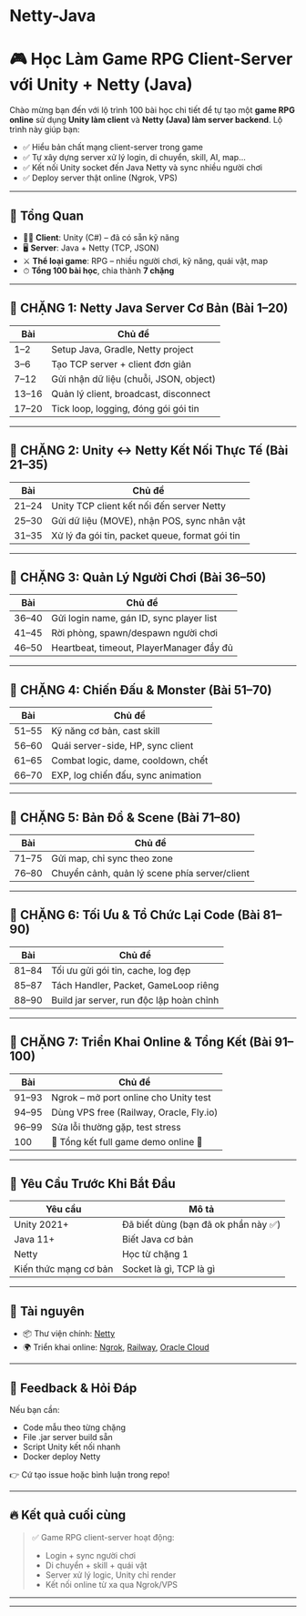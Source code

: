 # Netty-Java
# 🎮 Học Làm Game RPG Client-Server với Unity + Netty (Java)

Chào mừng bạn đến với lộ trình 100 bài học chi tiết để tự tạo một **game RPG online** sử dụng **Unity làm client** và **Netty (Java) làm server backend**. Lộ trình này giúp bạn:

- ✅ Hiểu bản chất mạng client-server trong game
- ✅ Tự xây dựng server xử lý login, di chuyển, skill, AI, map...
- ✅ Kết nối Unity socket đến Java Netty và sync nhiều người chơi
- ✅ Deploy server thật online (Ngrok, VPS)

---

## 📌 Tổng Quan

- 👨‍💻 **Client**: Unity (C#) – đã có sẵn kỹ năng
- 🖥 **Server**: Java + Netty (TCP, JSON)
- ⚔️ **Thể loại game**: RPG – nhiều người chơi, kỹ năng, quái vật, map
- ⏱ **Tổng 100 bài học**, chia thành **7 chặng**

---

## 🔷 CHẶNG 1: Netty Java Server Cơ Bản (Bài 1–20)

| Bài | Chủ đề |
|-----|--------|
| 1–2 | Setup Java, Gradle, Netty project |
| 3–6 | Tạo TCP server + client đơn giản |
| 7–12 | Gửi nhận dữ liệu (chuỗi, JSON, object) |
| 13–16 | Quản lý client, broadcast, disconnect |
| 17–20 | Tick loop, logging, đóng gói gói tin |

---

## 🔷 CHẶNG 2: Unity ↔ Netty Kết Nối Thực Tế (Bài 21–35)

| Bài | Chủ đề |
|-----|--------|
| 21–24 | Unity TCP client kết nối đến server Netty |
| 25–30 | Gửi dữ liệu (MOVE), nhận POS, sync nhân vật |
| 31–35 | Xử lý đa gói tin, packet queue, format gói tin |

---

## 🔷 CHẶNG 3: Quản Lý Người Chơi (Bài 36–50)

| Bài | Chủ đề |
|-----|--------|
| 36–40 | Gửi login name, gán ID, sync player list |
| 41–45 | Rời phòng, spawn/despawn người chơi |
| 46–50 | Heartbeat, timeout, PlayerManager đầy đủ |

---

## 🔷 CHẶNG 4: Chiến Đấu & Monster (Bài 51–70)

| Bài | Chủ đề |
|-----|--------|
| 51–55 | Kỹ năng cơ bản, cast skill |
| 56–60 | Quái server-side, HP, sync client |
| 61–65 | Combat logic, dame, cooldown, chết |
| 66–70 | EXP, log chiến đấu, sync animation |

---

## 🔷 CHẶNG 5: Bản Đồ & Scene (Bài 71–80)

| Bài | Chủ đề |
|-----|--------|
| 71–75 | Gửi map, chỉ sync theo zone |
| 76–80 | Chuyển cảnh, quản lý scene phía server/client |

---

## 🔷 CHẶNG 6: Tối Ưu & Tổ Chức Lại Code (Bài 81–90)

| Bài | Chủ đề |
|-----|--------|
| 81–84 | Tối ưu gửi gói tin, cache, log đẹp |
| 85–87 | Tách Handler, Packet, GameLoop riêng |
| 88–90 | Build jar server, run độc lập hoàn chỉnh |

---

## 🔷 CHẶNG 7: Triển Khai Online & Tổng Kết (Bài 91–100)

| Bài | Chủ đề |
|-----|--------|
| 91–93 | Ngrok – mở port online cho Unity test |
| 94–95 | Dùng VPS free (Railway, Oracle, Fly.io) |
| 96–99 | Sửa lỗi thường gặp, test stress |
| 100 | 🎉 Tổng kết full game demo online 🎉 |

---

## 🔧 Yêu Cầu Trước Khi Bắt Đầu

| Yêu cầu | Mô tả |
|--------|-------|
| Unity 2021+ | Đã biết dùng (bạn đã ok phần này ✅) |
| Java 11+ | Biết Java cơ bản |
| Netty | Học từ chặng 1 |
| Kiến thức mạng cơ bản | Socket là gì, TCP là gì |

---

## 📁 Tài nguyên

- 📦 Thư viện chính: [Netty](https://netty.io/)
- 🌍 Triển khai online: [Ngrok](https://ngrok.com/), [Railway](https://railway.app/), [Oracle Cloud](https://www.oracle.com/cloud/free/)

---

## 💬 Feedback & Hỏi Đáp

Nếu bạn cần:
- Code mẫu theo từng chặng
- File .jar server build sẵn
- Script Unity kết nối nhanh
- Docker deploy Netty

👉 Cứ tạo issue hoặc bình luận trong repo!

---

## 🔥 Kết quả cuối cùng

> ✅ Game RPG client-server hoạt động:
> - Login + sync người chơi
> - Di chuyển + skill + quái vật
> - Server xử lý logic, Unity chỉ render
> - Kết nối online từ xa qua Ngrok/VPS

---



---

